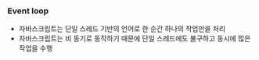 ### Event loop

- 자바스크립트는 단일 스레드 기반의 언어로 한 순간 하나의 작업만을 처리
- 자바스크립트는 비 동기로 동작하기 때문에 단일 스레드에도 불구하고 동시에 많은 작업을 수행
